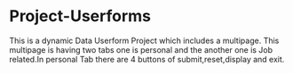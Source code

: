 # Project-Userforms
This is a dynamic Data Userform Project which includes a multipage. This multipage is having two tabs one is personal and the another one is Job related.In personal Tab there are 4 buttons of submit,reset,display and exit. 
